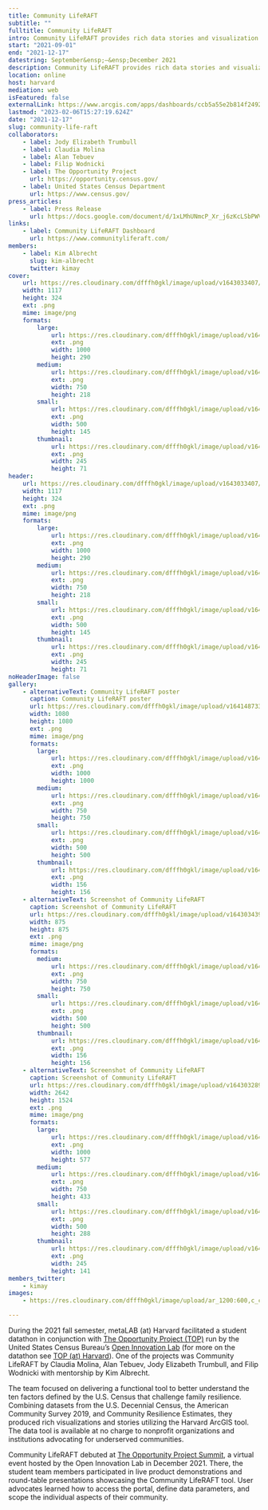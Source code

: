 ```yaml
---
title: Community LifeRAFT
subtitle: ""
fulltitle: Community LifeRAFT
intro: Community LifeRAFT provides rich data stories and visualization dashboards using US Census Decennial and economic data sets to understand the demographic structure, identify financial vulnerabilities and explore community financial resilience metrics
start: "2021-09-01"
end: "2021-12-17"
datestring: September&ensp;–&ensp;December 2021
description: Community LifeRAFT provides rich data stories and visualization dashboards using US Census Decennial and economic data sets to understand the demogra…
location: online
host: harvard
mediation: web
isFeatured: false
externalLink: https://www.arcgis.com/apps/dashboards/ccb5a55e2b814f249222a069daf656cc
lastmod: "2023-02-06T15:27:19.624Z"
date: "2021-12-17"
slug: community-life-raft
collaborators:
    - label: Jody Elizabeth Trumbull
    - label: Claudia Molina
    - label: Alan Tebuev
    - label: Filip Wodnicki
    - label: The Opportunity Project
      url: https://opportunity.census.gov/
    - label: United States Census Department
      url: https://www.census.gov/
press_articles:
    - label: Press Release
      url: https://docs.google.com/document/d/1xLMhUNmcP_Xr_j6zKcLSbPWVcyondxjOyEuf9JZw7NU/edit
links:
    - label: Community LifeRAFT Dashboard
      url: https://www.communityliferaft.com/
members:
    - label: Kim Albrecht
      slug: kim-albrecht
      twitter: kimay
cover:
    url: https://res.cloudinary.com/dfffh0gkl/image/upload/v1643033407/communitylr_fe9fcc2a44.png
    width: 1117
    height: 324
    ext: .png
    mime: image/png
    formats:
        large:
            url: https://res.cloudinary.com/dfffh0gkl/image/upload/v1643033408/large_communitylr_fe9fcc2a44.png
            ext: .png
            width: 1000
            height: 290
        medium:
            url: https://res.cloudinary.com/dfffh0gkl/image/upload/v1643033408/medium_communitylr_fe9fcc2a44.png
            ext: .png
            width: 750
            height: 218
        small:
            url: https://res.cloudinary.com/dfffh0gkl/image/upload/v1643033408/small_communitylr_fe9fcc2a44.png
            ext: .png
            width: 500
            height: 145
        thumbnail:
            url: https://res.cloudinary.com/dfffh0gkl/image/upload/v1643033407/thumbnail_communitylr_fe9fcc2a44.png
            ext: .png
            width: 245
            height: 71
header:
    url: https://res.cloudinary.com/dfffh0gkl/image/upload/v1643033407/communitylr_fe9fcc2a44.png
    width: 1117
    height: 324
    ext: .png
    mime: image/png
    formats:
        large:
            url: https://res.cloudinary.com/dfffh0gkl/image/upload/v1643033408/large_communitylr_fe9fcc2a44.png
            ext: .png
            width: 1000
            height: 290
        medium:
            url: https://res.cloudinary.com/dfffh0gkl/image/upload/v1643033408/medium_communitylr_fe9fcc2a44.png
            ext: .png
            width: 750
            height: 218
        small:
            url: https://res.cloudinary.com/dfffh0gkl/image/upload/v1643033408/small_communitylr_fe9fcc2a44.png
            ext: .png
            width: 500
            height: 145
        thumbnail:
            url: https://res.cloudinary.com/dfffh0gkl/image/upload/v1643033407/thumbnail_communitylr_fe9fcc2a44.png
            ext: .png
            width: 245
            height: 71
noHeaderImage: false
gallery:
    - alternativeText: Community LifeRAFT poster
      caption: Community LifeRAFT poster
      url: https://res.cloudinary.com/dfffh0gkl/image/upload/v1641487337/communitylr_545a20073d.png
      width: 1080
      height: 1080
      ext: .png
      mime: image/png
      formats:
        large:
            url: https://res.cloudinary.com/dfffh0gkl/image/upload/v1641487339/large_communitylr_545a20073d.png
            ext: .png
            width: 1000
            height: 1000
        medium:
            url: https://res.cloudinary.com/dfffh0gkl/image/upload/v1641487340/medium_communitylr_545a20073d.png
            ext: .png
            width: 750
            height: 750
        small:
            url: https://res.cloudinary.com/dfffh0gkl/image/upload/v1641487342/small_communitylr_545a20073d.png
            ext: .png
            width: 500
            height: 500
        thumbnail:
            url: https://res.cloudinary.com/dfffh0gkl/image/upload/v1641487337/thumbnail_communitylr_545a20073d.png
            ext: .png
            width: 156
            height: 156
    - alternativeText: Screenshot of Community LifeRAFT
      caption: Screenshot of Community LifeRAFT
      url: https://res.cloudinary.com/dfffh0gkl/image/upload/v1643034398/Screenshot_2021_11_21_at_22_20_28_cc9d901fbd.png
      width: 875
      height: 875
      ext: .png
      mime: image/png
      formats:
        medium:
            url: https://res.cloudinary.com/dfffh0gkl/image/upload/v1643034399/medium_Screenshot_2021_11_21_at_22_20_28_cc9d901fbd.png
            ext: .png
            width: 750
            height: 750
        small:
            url: https://res.cloudinary.com/dfffh0gkl/image/upload/v1643034400/small_Screenshot_2021_11_21_at_22_20_28_cc9d901fbd.png
            ext: .png
            width: 500
            height: 500
        thumbnail:
            url: https://res.cloudinary.com/dfffh0gkl/image/upload/v1643034398/thumbnail_Screenshot_2021_11_21_at_22_20_28_cc9d901fbd.png
            ext: .png
            width: 156
            height: 156
    - alternativeText: Screenshot of Community LifeRAFT
      caption: Screenshot of Community LifeRAFT
      url: https://res.cloudinary.com/dfffh0gkl/image/upload/v1643032892/Screen_Shot_2022_01_24_at_9_01_26_AM_998395c49d.png
      width: 2642
      height: 1524
      ext: .png
      mime: image/png
      formats:
        large:
            url: https://res.cloudinary.com/dfffh0gkl/image/upload/v1643032894/large_Screen_Shot_2022_01_24_at_9_01_26_AM_998395c49d.png
            ext: .png
            width: 1000
            height: 577
        medium:
            url: https://res.cloudinary.com/dfffh0gkl/image/upload/v1643032895/medium_Screen_Shot_2022_01_24_at_9_01_26_AM_998395c49d.png
            ext: .png
            width: 750
            height: 433
        small:
            url: https://res.cloudinary.com/dfffh0gkl/image/upload/v1643032896/small_Screen_Shot_2022_01_24_at_9_01_26_AM_998395c49d.png
            ext: .png
            width: 500
            height: 288
        thumbnail:
            url: https://res.cloudinary.com/dfffh0gkl/image/upload/v1643032892/thumbnail_Screen_Shot_2022_01_24_at_9_01_26_AM_998395c49d.png
            ext: .png
            width: 245
            height: 141
members_twitter:
    - kimay
images:
    - https://res.cloudinary.com/dfffh0gkl/image/upload/ar_1200:600,c_crop/c_limit,h_1200,w_600/v1643033407/communitylr_fe9fcc2a44.png

---
```

During the 2021 fall semester, metaLAB (at) Harvard facilitated a student datathon in conjunction with [The Opportunity Project (TOP)](https://opportunity.census.gov) run by the United States Census Bureau’s [Open Innovation Lab](https://coil.census.gov) (for more on the datathon see [TOP (at) Harvard](https://mlml.io/p/top-at-harvard/)). One of the projects was Community LifeRAFT by Claudia Molina, Alan Tebuev, Jody Elizabeth Trumbull, and Filip Wodnicki with mentorship by Kim Albrecht.

The team focused on delivering a functional tool to better understand the ten factors defined by the U.S. Census that challenge family resilience. Combining datasets from the U.S. Decennial Census, the American Community Survey 2019, and Community Resilience Estimates, they produced rich visualizations and stories utilizing the Harvard ArcGIS tool. The data tool is available at no charge to nonprofit organizations and institutions advocating for underserved communities. 

Community LifeRAFT debuted at [The Opportunity Project Summit](https://emamo.com/event/TOPSummit2021), a virtual event hosted by the Open Innovation Lab in December 2021. There, the student team members participated in live product demonstrations and round-table presentations showcasing the Community LifeRAFT tool. User advocates learned how to access the portal, define data parameters, and scope the individual aspects of their community.